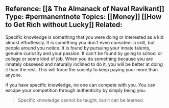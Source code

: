 
**Reference:** [[& The Almanack of Naval Ravikant]]
**Type:** #permanentnote 
**Topics:** [[Money]] [[How to Get Rich without Lucky]]
**Related:** 
----

Specific knowledge is something that you were doing or interested as a kid almost effortlessly. It is something you don't even considedr a skill, but people around you notice. It is found by pursuing your innate talents, genuine curiosity and your passion. 
It can't be found by going to school or college or some kind of job.
When you do something because you are innately obssesed and naturally inclined to do it, you will be better at doing it than the rest. This will force the society to keep paying your more than anyone.

If you have specific knowledge, no one can compete with you. You can escape your competition through authenticity by simply being you.

> Specific knowledge cannot be taught, but it can be learned.
